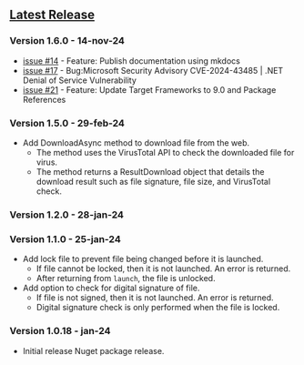 ## [Latest Release](https://github.com/naz-hage/ntools-launcher/releases)

### Version 1.6.0 - 14-nov-24
- [issue #14](https://github.com/naz-hage/ntools-launcher/issues/14) - Feature: Publish documentation using mkdocs
- [issue #17](https://github.com/naz-hage/ntools-launcher/issues/14) - Bug:Microsoft Security Advisory CVE-2024-43485 | .NET Denial of Service Vulnerability
- [issue #21](https://github.com/naz-hage/ntools-launcher/issues/21) - Feature: Update Target Frameworks to 9.0 and Package References


### Version 1.5.0 - 29-feb-24
- Add DownloadAsync method to download file from the web.
    - The method uses the VirusTotal API to check the downloaded file for virus.
    - The method returns a ResultDownload object that details the download result such as file signature, file size, and VirusTotal check.

    

### Version 1.2.0 - 28-jan-24

### Version 1.1.0 - 25-jan-24
- Add lock file to prevent file being changed before it is launched.
    - If file cannot be locked, then it is not launched. An error is returned.
    - After returning from `launch`, the file is unlocked.
- Add option to check for digital signature of file.
    - If file is not signed, then it is not launched. An error is returned.
    - Digital signature check is only performed when the file is locked.

### Version 1.0.18 - jan-24
- Initial release Nuget package release.

